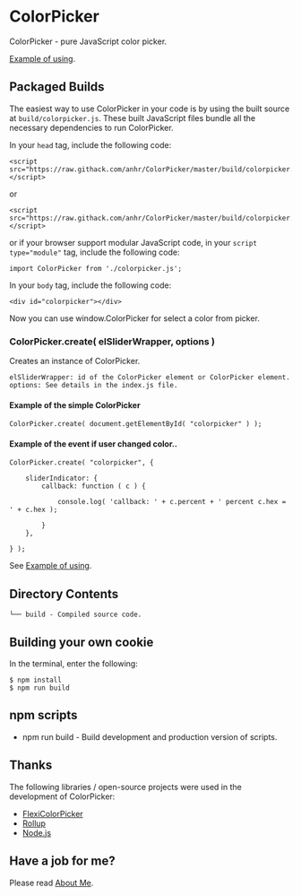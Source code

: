 ﻿# ColorPicker
 ColorPicker - pure JavaScript color picker.

[Example of using](https://raw.githack.com/anhr/ColorPicker/master/Example/modular.html).

## Packaged Builds
The easiest way to use ColorPicker in your code is by using the built source at `build/colorpicker.js`.
These built JavaScript files bundle all the necessary dependencies to run ColorPicker.

In your `head` tag, include the following code:
```
<script src="https://raw.githack.com/anhr/ColorPicker/master/build/colorpicker.js"></script>
```
or
```
<script src="https://raw.githack.com/anhr/ColorPicker/master/build/colorpicker.min.js"></script>
```
or if your browser support modular JavaScript code, in your `script type="module"` tag, include the following code:
```
import ColorPicker from './colorpicker.js';
```

In your `body` tag, include the following code:
```
<div id="colorpicker"></div>
```

Now you can use window.ColorPicker for select a color from picker.

### ColorPicker.create( elSliderWrapper, options )

Creates an instance of ColorPicker.

	elSliderWrapper: id of the ColorPicker element or ColorPicker element.
	options: See details in the index.js file.

#### Example of the simple ColorPicker
```
ColorPicker.create( document.getElementById( "colorpicker" ) );
```
#### Example of the event if user changed color..
```
ColorPicker.create( "colorpicker", {

	sliderIndicator: {
		callback: function ( c ) {

			console.log( 'callback: ' + c.percent + ' percent c.hex = ' + c.hex );

		}
	},

} );
```

See [Example of using](https://raw.githack.com/anhr/ColorPicker/master/Example/modular.html).

## Directory Contents

```
└── build - Compiled source code.
```

## Building your own cookie

In the terminal, enter the following:

```
$ npm install
$ npm run build
```

## npm scripts

- npm run build - Build development and production version of scripts.

## Thanks
The following libraries / open-source projects were used in the development of ColorPicker:
 * [FlexiColorPicker](https://github.com/DavidDurman/FlexiColorPicker)
 * [Rollup](https://rollupjs.org)
 * [Node.js](http://nodejs.org/)

 ## Have a job for me?
Please read [About Me](https://anhr.github.io/AboutMe/).
